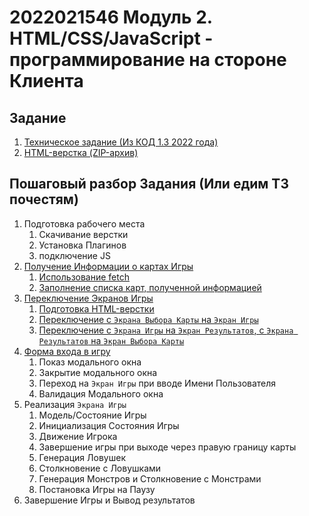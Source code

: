 # 2022021546 Модуль 2. HTML/CSS/JavaScript - программирование на стороне Клиента

## Задание

1. [Техническое задание (Из КОД 1.3 2022 года)](202202151120-KOD1-3-Module-2.pdf)
2. [HTML-верстка (ZIP-архив)](202202150828-WS-Module-2-HTML.zip)

## Пошаговый разбор Задания (Или едим ТЗ почестям)

1. Подготовка рабочего места
    1. Скачивание верстки
    2. Установка Плагинов
    3. подключение JS
2. [Получение Информации о картах Игры](202202151147-fetch-maps-Module-2-WS.md)
    1. [Использование fetch](202202151200-fetch-maps-json-module2-ws.md)
    2. [Заполнение списка карт, полученной информацией](202202151256-fill-choose-map-list.md)
3. [Переключение Экранов Игры](202202151333-change-screen.md)
    1. [Подготовка HTML-верстки](202202181553-html-cs-m2-ws.md)
    2. [Переключение с `Экрана Выбора Карты` на `Экран Игры`](202202181614-from-maps-to-game.md)
    3. [Переключение с `Экрана Игры` на `Экран Результатов`, с `Экрана Результатов` на `Экран Выбора Карты`](202202181637-Change-other-screen-m2-ws.md)
4. [Форма входа в игру](202202181645-login-form-m2-ws.md)
    1. Показ модального окна
    2. Закрытие модального окна
    3. Переход на `Экран Игры` при вводе Имени Пользователя
    4. Валидация Модального окна
5. Реализация `Экрана Игры`
    1. Модель/Состояние Игры
    2. Инициализация Состояния Игры
    3. Движение Игрока
    4. Завершение игры при выходе через правую границу карты
    4. Генерация Ловушек
    5. Столкновение с Ловушками
    6. Генерация Монстров и Столкновение с Монстрами
    7. Постановка Игры на Паузу
6. Завершение Игры и Вывод результатов
